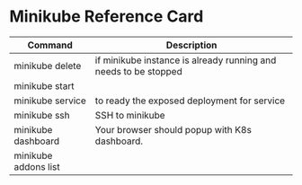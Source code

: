 # Minikube Reference Card

| Command | Description |
| --- | --- |
minikube delete | if minikube instance is already running and needs to be stopped
minikube start | 
minikube service <container-name> | to ready the exposed deployment for service
minikube ssh | SSH to minikube
minikube dashboard | Your browser should popup with K8s dashboard.
minikube addons list | 
